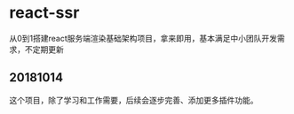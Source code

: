 # react-ssr
从0到1搭建react服务端渲染基础架构项目，拿来即用，基本满足中小团队开发需求，不定期更新
## 20181014
这个项目，除了学习和工作需要，后续会逐步完善、添加更多插件功能。
